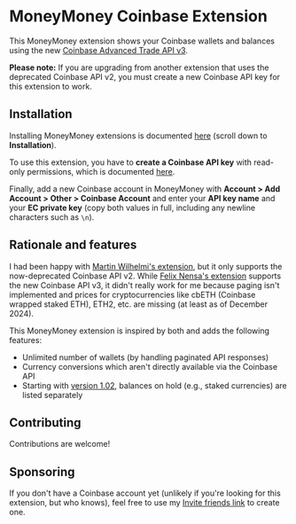 # MoneyMoney Coinbase Extension

This MoneyMoney extension shows your Coinbase wallets and balances using the new [Coinbase Advanced Trade API v3](https://www.coinbase.com/en-de/developer-platform/products/advanced-trade-api).

**Please note:** If you are upgrading from another extension that uses the deprecated Coinbase API v2, you must create a new Coinbase API key for this extension to work.

## Installation

Installing MoneyMoney extensions is documented [here](https://moneymoney-app.com/extensions/) (scroll down to **Installation**).

To use this extension, you have to **create a Coinbase API key** with read-only permissions, which is documented [here](https://help.coinbase.com/exchange/managing-my-account/how-to-create-an-api-key).

Finally, add a new Coinbase account in MoneyMoney with **Account > Add Account > Other > Coinbase Account** and enter your **API key name** and your **EC private key** (copy both values in full, including any newline characters such as `\n`).

## Rationale and features

I had been happy with [Martin Wilhelmi's extension](https://github.com/mnin/coinbase-moneymoney), but it only supports the now-deprecated Coinbase API v2. While [Felix Nensa's extension](https://github.com/luckfamousa/coinbase-moneymoney) supports the new Coinbase API v3, it didn't really work for me because paging isn't implemented and prices for cryptocurrencies like cbETH (Coinbase wrapped staked ETH), ETH2, etc. are missing (at least as of December 2024).

This MoneyMoney extension is inspired by both and adds the following features:

- Unlimited number of wallets (by handling paginated API responses)
- Currency conversions which aren't directly available via the Coinbase API
- Starting with [version 1.02](https://github.com/toblux/moneymoney-coinbase-extension/releases/tag/v1.02), balances on hold (e.g., staked currencies) are listed separately

## Contributing

Contributions are welcome!

## Sponsoring

If you don't have a Coinbase account yet (unlikely if you're looking for this extension, but who knows), feel free to use my [Invite friends link](https://coinbase.com/join/KF96TTX?src=referral-link) to create one.
